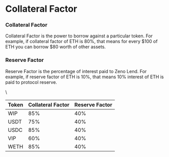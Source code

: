 # Collateral Factor

### Collateral Factor

Collateral Factor is the power to borrow against a particular token. For example, if collateral factor of ETH is 80%, that means for every $100 of ETH you can borrow $80 worth of other assets.

### Reserve Factor <a href="#reserve-factor" id="reserve-factor"></a>

Reserve Factor is the percentage of interest paid to Zeno Lend. For example, if reserve factor of ETH is 10%, that means 10% interest of ETH is paid to protocol reserve.

\


| Token | Collateral Factor | Reserve Factor |
| ----- | ----------------- | -------------- |
| WIP   | 85%               | 40%            |
| USDT  | 75%               | 40%            |
| USDC  | 85%               | 40%            |
| VIP   | 60%               | 40%            |
| WETH  | 85%               | 40%            |
